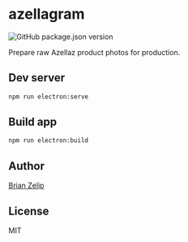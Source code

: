 # azellagram

![GitHub package.json version](https://img.shields.io/github/package-json/v/brianzelip/azellagram)

Prepare raw Azellaz product photos for production.

## Dev server

```bash
npm run electron:serve
```

## Build app

```bash
npm run electron:build
```

## Author

[Brian Zelip](https://zelip.me)

## License

MIT
